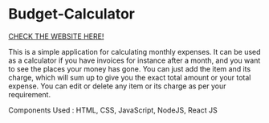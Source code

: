 # Budget-Calculator

[CHECK THE WEBSITE HERE!](https://budget-calculator-janviarora.netlify.app/)

This is a simple application for calculating monthly expenses. It can be used as a calculator if you have invoices for instance after a month, and you want to see the places your money has gone. You can just add the item and its charge, which will sum up to give you the exact total amount or your total expense. You can edit or delete any item or its charge as per your requirement.

Components Used : HTML, CSS, JavaScript, NodeJS, React JS
